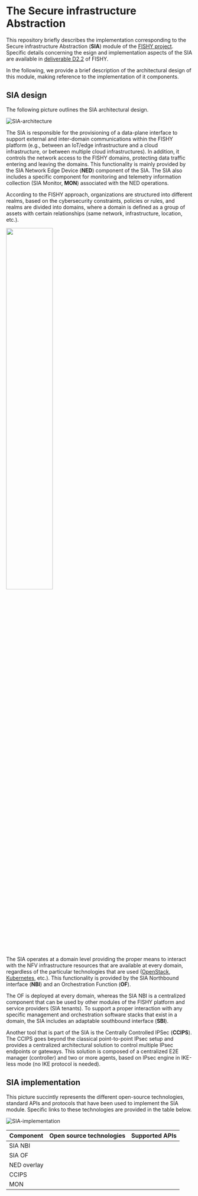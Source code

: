 # The Secure infrastructure Abstraction 

This repository briefly describes the implementation corresponding to the Secure infrastructure Abstraction (**SIA**) module of the [FISHY project](https://fishy-project.eu). Specific details concerning the esign and implementation aspects of the SIA are available in [deliverable D2.2](https://fishy-project.eu/library/deliverables) of FISHY. 

In the following, we provide a brief description of the architectural design of this module, making reference to the implementation of it components. 

## SIA design
The following picture outlines the SIA architectural design.

![SIA-architecture](https://github.com/Networks-it-uc3m/fishy-sia/assets/36502934/f713efc7-323d-4630-b6f1-679dd6b86b6d)

The SIA is responsible for the provisioning of a data-plane interface to support external and inter-domain communications within the FISHY platform (e.g., between an IoT/edge infrastructure and a cloud infrastructure, or between multiple cloud infrastructures). In addition, it controls the network access to the FISHY domains, protecting data traffic entering and leaving the domains. This functionality is mainly provided by the SIA Network Edge Device (**NED**) component of the SIA. The SIA also includes a specific component for monitoring and telemetry information collection (SIA Monitor, **MON**) associated with the NED operations.

According to the FISHY approach, organizations are structured into different realms, based on the cybersecurity constraints, policies or rules, and realms are divided into domains, where a domain is defined as a group of assets with certain relationships (same network, infrastructure, location, etc.). 

<img src="https://github.com/Networks-it-uc3m/fishy-sia/assets/36502934/7d9d7635-5122-4ee3-880c-27011a600cb2)" width=50%>

The SIA operates at a domain level providing the proper means to interact with the NFV infrastructure resources that are available at every domain, regardless of the particular technologies that are used ([OpenStack](https://www.openstack.org), [Kubernetes](https://kubernetes.io), etc.). This functionality is provided by the SIA Northbound interface (**NBI**) and an Orchestration Function (**OF**). 

The OF is deployed at every domain, whereas the SIA NBI is a centralized component that can be used by other modules of the FISHY platform and service providers (SIA tenants). To support a proper interaction with any specific management and orchestration software stacks that exist in a domain, the SIA includes an adaptable southbound interface (**SBI**).

Another tool that is part of the SIA is the Centrally Controlled IPSec (**CCIPS**). The CCIPS goes beyond the classical point-to-point IPsec setup and provides a centralized architectural solution to control multiple IPsec endpoints or gateways. This solution is composed of a centralized E2E manager (controller) and two or more agents, based on IPsec engine in IKE-less mode (no IKE protocol is needed).

## SIA implementation
This picture succintly represents the different open-source technologies, standard APIs and protocols that have been used to implement the SIA module. Specific links to these technologies are provided in the table below.

![SIA-implementation](https://github.com/Networks-it-uc3m/fishy-sia/assets/36502934/f245357c-fee3-47d6-9b4a-9f2c266ab348)

| Component | Open source technologies | Supported APIs |
| --- | --- | --- |
| SIA NBI | | |
| SIA OF | | |
| NED overlay | | |
| CCIPS | | |
| MON | | |
